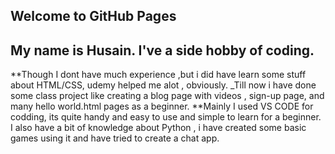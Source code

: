 ## Welcome to GitHub Pages

## My name is Husain. I've a side hobby of coding.
**Though I dont have much experience ,but i did have learn some stuff about HTML/CSS, udemy helped me alot , obviously.
_Till now i have done some class project like creating a blog page with videos , sign-up page, and many hello world.html pages as a beginner.
**Mainly I used VS CODE for codding, its quite handy and easy to use and simple to learn for a beginner.
I also have a bit of knowledge about Python , i have created some basic games using it and have tried to create a chat app. 



